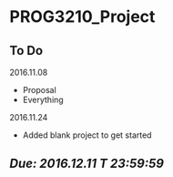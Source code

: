# PROG3210_Project

## To Do

2016.11.08


- Proposal
- Everything

2016.11.24

- Added blank project to get started

## **_Due: 2016.12.11 T 23:59:59_**
